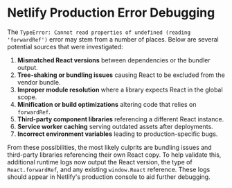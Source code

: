 # Netlify Production Error Debugging

The `TypeError: Cannot read properties of undefined (reading 'forwardRef')` error may stem from a number of places. Below are several potential sources that were investigated:

1. **Mismatched React versions** between dependencies or the bundler output.
2. **Tree-shaking or bundling issues** causing React to be excluded from the vendor bundle.
3. **Improper module resolution** where a library expects React in the global scope.
4. **Minification or build optimizations** altering code that relies on `forwardRef`.
5. **Third-party component libraries** referencing a different React instance.
6. **Service worker caching** serving outdated assets after deployments.
7. **Incorrect environment variables** leading to production-specific bugs.

From these possibilities, the most likely culprits are bundling issues and third-party libraries referencing their own React copy. To help validate this, additional runtime logs now output the React version, the type of `React.forwardRef`, and any existing `window.React` reference. These logs should appear in Netlify's production console to aid further debugging.
